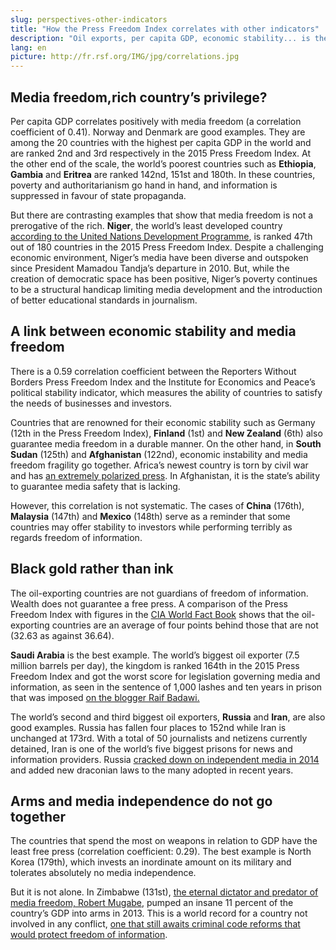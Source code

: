 ```yaml
---
slug: perspectives-other-indicators
title: "How the Press Freedom Index correlates with other indicators"
description: "Oil exports, per capita GDP, economic stability... is there a correlation between such economic indicators and a country’s ranking in the Reporters Without Borders World Press Freedom Index? Are media freedom and independence linked to economic development? This year, Reporters Without Borders takes a look." 
lang: en
picture: http://fr.rsf.org/IMG/jpg/correlations.jpg
---
```


## Media freedom,rich country’s privilege?

Per capita GDP correlates positively with media freedom (a correlation coefficient of 0.41). Norway and Denmark are good examples. They are among the 20 countries with the highest per capita GDP in the world and are ranked 2nd and 3rd respectively in the 2015 Press Freedom Index. At the other end of the scale, the world’s poorest countries such as **Ethiopia**, **Gambia** and **Eritrea** are ranked 142nd, 151st and 180th. In these countries, poverty and authoritarianism go hand in hand, and information is suppressed in favour of state propaganda.

But there are contrasting examples that show that media freedom is not a prerogative of the rich. **Niger**, the world’s least developed country [according to the United Nations Development Programme](http://hdr.undp.org/en/content/human-development-index-hdi), is ranked 47th out of 180 countries in the 2015 Press Freedom Index. Despite a challenging economic environment, Niger’s media have been diverse and outspoken since President Mamadou Tandja’s departure in 2010. But, while the creation of democratic space has been positive, Niger’s poverty continues to be a structural handicap limiting media development and the introduction of better educational standards in journalism.

## A link between economic stability and media freedom

There is a 0.59 correlation coefficient between the Reporters Without Borders Press Freedom Index and the Institute for Economics and Peace’s political stability indicator, which measures the ability of countries to satisfy the needs of businesses and investors. 

Countries that are renowned for their economic stability such as Germany (12th in the Press Freedom Index), **Finland** (1st) and **New Zealand** (6th) also guarantee media freedom in a durable manner. On the other hand, in **South Sudan** (125th) and **Afghanistan** (122nd), economic instability and media freedom fragility go together. Africa’s newest country is torn by civil war and has [an extremely polarized press](http://en.rsf.org/south-sudan-media-freedom-on-hold-in-south-11-07-2014,46620.html). In Afghanistan, it is the state’s ability to guarantee media safety that is lacking.

However, this correlation is not systematic. The cases of **China** (176th), **Malaysia** (147th) and **Mexico** (148th) serve as a reminder that some countries may offer stability to investors while performing terribly as regards freedom of information.

## Black gold rather than ink

The oil-exporting countries are not guardians of freedom of information. Wealth does not guarantee a free press. A comparison of the Press Freedom Index with figures in the [CIA World Fact Book](https://www.cia.gov/library/publications/the-world-factbook/rankorder/2242rank.html) shows that the oil-exporting countries are an average of four points behind those that are not (32.63 as against 36.64).

**Saudi Arabia** is the best example. The world’s biggest oil exporter (7.5 million barrels per day), the kingdom is ranked 164th in the 2015 Press Freedom Index and got the worst score for legislation governing media and information, as seen in the sentence of 1,000 lashes and ten years in prison that was imposed [on the blogger Raif Badawi.](http://rsf.org/petitions/badawi/petition.php?lang=en)

The world’s second and third biggest oil exporters, **Russia** and **Iran**, are also good examples. Russia has fallen four places to 152nd while Iran is unchanged at 173rd. With a total of 50 journalists and netizens currently detained, Iran is one of the world’s five biggest prisons for news and information providers. Russia [cracked down on independent media in 2014](http://en.rsf.org/russia-lenta-ru-website-is-latest-13-03-2014,45996.html) and added new draconian laws to the many adopted in recent years.

## Arms and media independence do not go together

The countries that spend the most on weapons in relation to GDP have the least free press (correlation coefficient: 0.29). The best example is North Korea (179th), which invests an inordinate amount on its military and tolerates absolutely no media independence. 

But it is not alone. In Zimbabwe (131st), [the eternal dictator and predator of media freedom, Robert Mugabe](http://en.rsf.org/predator-zimbabwe-robert-mugabe-president,44532.html), pumped an insane 11 percent of the country’s GDP into arms in 2013. This is a world record for a country not involved in any conflict, [one that still awaits criminal code reforms that would protect freedom of information](http://en.rsf.org/zimbabwe-one-step-forward-three-steps-back-21-06-2014,46499.html).
